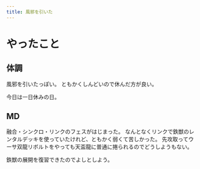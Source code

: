 ```yaml
---
title: 風邪を引いた
---
```


# やったこと

## 体調

風邪を引いたっぽい。
ともかくしんどいので休んだ方が良い。

今日は一日休みの日。

## MD

融合・シンクロ・リンクのフェスがはじまった。
なんとなくリンクで鉄獣のレンタルデッキを使っていたけれど、ともかく弱くて苦しかった。
先攻取ってウーサ双龍リボルトをやっても天盃龍に普通に捲られるのでどうしようもない。

鉄獣の展開を復習できたのでよしとしよう。

